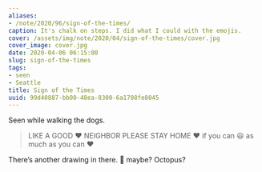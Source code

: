 ```yaml
---
aliases:
- /note/2020/96/sign-of-the-times/
caption: It's chalk on steps. I did what I could with the emojis.
cover: /assets/img/note/2020/04/sign-of-the-times/cover.jpg
cover_image: cover.jpg
date: 2020-04-06 06:15:00
slug: sign-of-the-times
tags:
- seen
- Seattle
title: Sign of the Times
uuid: 99d40887-bb00-48ea-8300-6a1708fe8045
---
```


Seen while walking the dogs.

> LIKE A GOOD :heart: NEIGHBOR PLEASE STAY HOME :heart: if you can
> :smiley: as much as you can :heart:

There’s another drawing in there. :balloon: maybe? Octopus?
